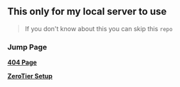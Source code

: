 ## This only for my local server to use

> If you don't know about this you can skip this `repo`

### Jump Page
**[404 Page](https://coolq4s.github.io/server-lnx/html/404/)**

**[ZeroTier Setup](https://github.com/coolq4s/server-lnx/blob/main/zerotier/setup-zerotier.md)**